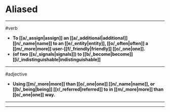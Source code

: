 # Aliased
---
#verb
- **To [[a/_assign|assign]] an [[a/_additional|additional]] [[n/_name|name]] to an [[e/_entity|entity]], [[o/_often|often]] a [[m/_more|more]] user-[[f/_friendly|friendly]] [[o/_one|one]].**
- **(of two [[s/_signals|signals]]) to [[b/_become|become]] [[i/_indistinguishable|indistinguishable]]**
---
#adjective
- **Using [[m/_more|more]] than [[o/_one|one]] [[n/_name|name]], or [[b/_being|being]] [[r/_referred|referred]] to in [[m/_more|more]] than [[o/_one|one]] way.**
---
---

